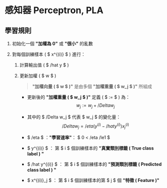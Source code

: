 # 感知器 Perceptron, PLA

## 學習規則
 
1. 初始化一個 **"加權為 0"** 或 **"很小"** 的亂數

2. 對每個訓練樣本 ( $ x^{(i)} $ ) 進行：
    
    1. 計算輸出值 ( $ /hat y $ )
    
    2. 更新加權 ( $ w $ )
        
        > **"加權向量 ( $ w $ )"** 是由多個 **"加權重量 ( $ w_j $ )"** 所組成  
        
        * 更新後的 **"加權重量 ( $ w_j $ )"** 定義 ( $ := $ ) 為：  
        $$ 
        w_j:=w_j+/Delta w_j
        $$
        
        * 其中的 $ /Delta w_j $ 代表 $ w_j $ 的變化量：
        $$
        /Delta w_j = /eta(y^{(i)} - /hat y^{(i)})x^{(i)}_j
        $$
        
        * $ /eta $ ：**"學習速率"**： $ 0 < /eta /le1 $  
         
        * $ y^{(i)} $ ： 第 $ i $ 個訓練樣本的 **"真實類別標籤 ( True class label ) "**
        
        * $ /hat y^{(i)} $ ： 第 $ i $ 個訓練樣本的 **"預測類別標籤 ( Predicted class label ) "**

        * $ x^{(i)}_j $ ： 第 $ i $ 個訓練樣本的第 $ j $ 個 **"特徵 ( Feature )"**  